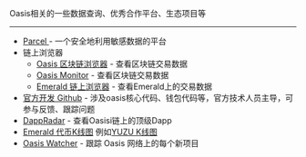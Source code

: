 Oasis相关的一些数据查询、优秀合作平台、生态项目等

------

- [Parcel ](https://auth.oasislabs.com/) - 一个安全地利用敏感数据的平台
- 链上浏览器
  - [Oasis 区块链浏览器](https://www.oasisscan.com/) - 查看区块链交易数据
  - [Oasis Monitor](https://oasismonitor.com/) - 查看区块链交易数据
  - [Emerald 链上浏览器](https://explorer.emerald.oasis.dev/) - 查看Emerald上的交易数据
- [官方开发 Github](https://github.com/oasisprotocol) - 涉及oasis核心代码、钱包代码等，官方技术人员主导，可参与反馈、跟踪问题
- [DappRadar](https://dappradar.com/rankings/protocol/oasis) - 查看Oasisi链上的顶级Dapp
- [Emerald 代币K线图](https://dexscreener.com/oasisemerald) 例如[YUZU K线图](https://dexscreener.com/oasisemerald/0x941494a56164ea04d79f9867dddb0dd754a625cc) 
- [Oasis Watcher](https://oasiswatcher.com/dapps-list/) - 跟踪 Oasis 网络上的每个新项目
